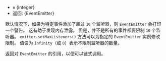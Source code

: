 <!-- YAML
added: v0.3.5
-->
* `n` {integer}
* 返回: {EventEmitter}

默认情况下，如果为特定事件添加了超过 `10` 个监听器，则 `EventEmitter` 会打印一个警告。
这有助于发现内存泄露。
但是，并不是所有的事件都要限制 `10` 个监听器。
`emitter.setMaxListeners()` 方法可以为指定的 `EventEmitter` 实例修改限制。
值设为 `Infinity`（或 `0`）表示不限制监听器的数量。

返回对 `EventEmitter` 的引用，以便可以链式调用。

